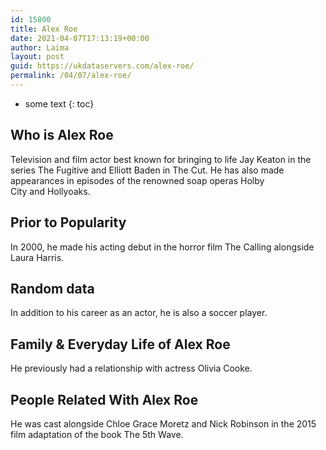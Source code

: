 ```yaml
---
id: 15800
title: Alex Roe
date: 2021-04-07T17:13:19+00:00
author: Laima
layout: post
guid: https://ukdataservers.com/alex-roe/
permalink: /04/07/alex-roe/
---
```


* some text
{: toc}


## Who is Alex Roe
                  
                  
                  
Television and film actor best known for bringing to life Jay Keaton in the series The Fugitive and Elliott Baden in The Cut. He has also made appearances in episodes of the renowned soap operas Holby City and Hollyoaks.
                  
              
            
              
            
                
                
                
## Prior to Popularity
                  
                  
                  
In 2000, he made his acting debut in the horror film The Calling alongside Laura Harris.
                  
              
            
              
            
                
                
                
## Random data
                  
                  
                  
In addition to his career as an actor, he is also a soccer player.
                  
              
            
              
            
                
                
                
## Family & Everyday Life of Alex Roe
                  
                  
                  
He previously had a relationship with actress Olivia Cooke.
                  
              
            
              
            
                
                
                
## People Related With Alex Roe
                  
                  
                  
He was cast alongside Chloe Grace Moretz and Nick Robinson in the 2015 film adaptation of the book The 5th Wave.
                  
              
            
              
            
                
              
            
              
              
            
            
              
            
          
          
          